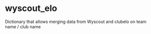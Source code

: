 # wyscout_elo
Dictionary that allows merging data from Wyscout and clubelo on team name / club name
